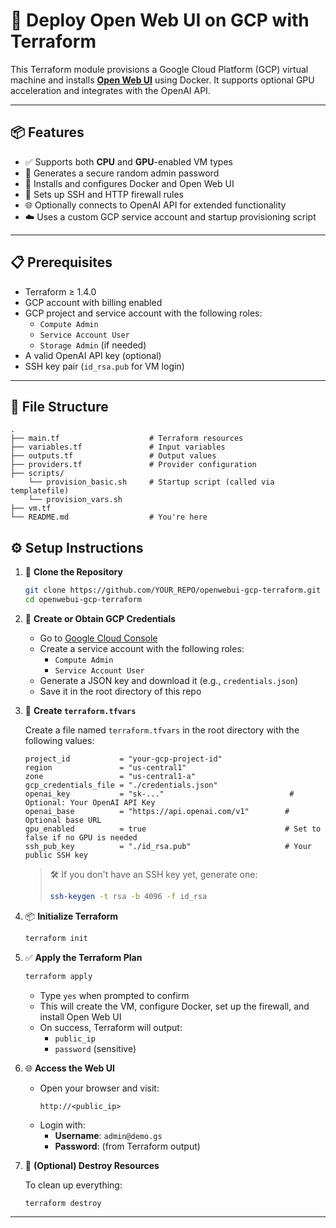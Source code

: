 # 🚀 Deploy Open Web UI on GCP with Terraform

This Terraform module provisions a Google Cloud Platform (GCP) virtual machine and installs **[Open Web UI](https://github.com/open-webui/open-webui)** using Docker. It supports optional GPU acceleration and integrates with the OpenAI API.

---

## 📦 Features

- ✅ Supports both **CPU** and **GPU**-enabled VM types  
- 🔐 Generates a secure random admin password  
- 🐳 Installs and configures Docker and Open Web UI  
- 🔑 Sets up SSH and HTTP firewall rules  
- 🌐 Optionally connects to OpenAI API for extended functionality  
- ☁️ Uses a custom GCP service account and startup provisioning script  

---

## 📋 Prerequisites

- Terraform ≥ 1.4.0  
- GCP account with billing enabled  
- GCP project and service account with the following roles:  
  - `Compute Admin`  
  - `Service Account User`  
  - `Storage Admin` (if needed)  
- A valid OpenAI API key (optional)  
- SSH key pair (`id_rsa.pub` for VM login)  

---

## 📁 File Structure

```plaintext
.
├── main.tf                    # Terraform resources
├── variables.tf               # Input variables
├── outputs.tf                 # Output values
├── providers.tf               # Provider configuration
├── scripts/
    └── provision_basic.sh     # Startup script (called via templatefile)
    └── provision_vars.sh
├── vm.tf 
└── README.md                  # You're here
```

## ⚙️ Setup Instructions

1. 📁 **Clone the Repository**

    ```bash
    git clone https://github.com/YOUR_REPO/openwebui-gcp-terraform.git
    cd openwebui-gcp-terraform
    ```

2. 🔑 **Create or Obtain GCP Credentials**

    - Go to [Google Cloud Console](https://console.cloud.google.com/)
    - Create a service account with the following roles:
        - `Compute Admin`
        - `Service Account User`
    - Generate a JSON key and download it (e.g., `credentials.json`)
    - Save it in the root directory of this repo

3. 📄 **Create `terraform.tfvars`**

    Create a file named `terraform.tfvars` in the root directory with the following values:

    ```hcl
    project_id           = "your-gcp-project-id"
    region               = "us-central1"
    zone                 = "us-central1-a"
    gcp_credentials_file = "./credentials.json"
    openai_key           = "sk-..."                            # Optional: Your OpenAI API Key
    openai_base          = "https://api.openai.com/v1"        # Optional base URL
    gpu_enabled          = true                               # Set to false if no GPU is needed
    ssh_pub_key          = "./id_rsa.pub"                     # Your public SSH key
    ```

    > 🛠️ If you don't have an SSH key yet, generate one:
    >
    > ```bash
    > ssh-keygen -t rsa -b 4096 -f id_rsa
    > ```

4. 📦 **Initialize Terraform**

    ```bash
    terraform init
    ```

5. ✅ **Apply the Terraform Plan**

    ```bash
    terraform apply
    ```

    - Type `yes` when prompted to confirm
    - This will create the VM, configure Docker, set up the firewall, and install Open Web UI
    - On success, Terraform will output:
        - `public_ip`
        - `password` (sensitive)

6. 🌐 **Access the Web UI**

    - Open your browser and visit:
      ```
      http://<public_ip>
      ```
    - Login with:
      - **Username**: `admin@demo.gs`
      - **Password**: (from Terraform output)

7. 🧹 **(Optional) Destroy Resources**

    To clean up everything:

    ```bash
    terraform destroy
    ```

---

